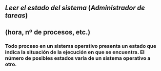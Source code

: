 ## $Leer$ $el$ $estado$ $del$ $sistema$ $(Administrador$ $de$ $tareas)$
## (hora, nº de procesos, etc.)

### Todo proceso en un sistema operativo presenta un estado que indica la situación de la ejecución en que se encuentra. El número de posibles estados varía de un sistema operativo a otro.

